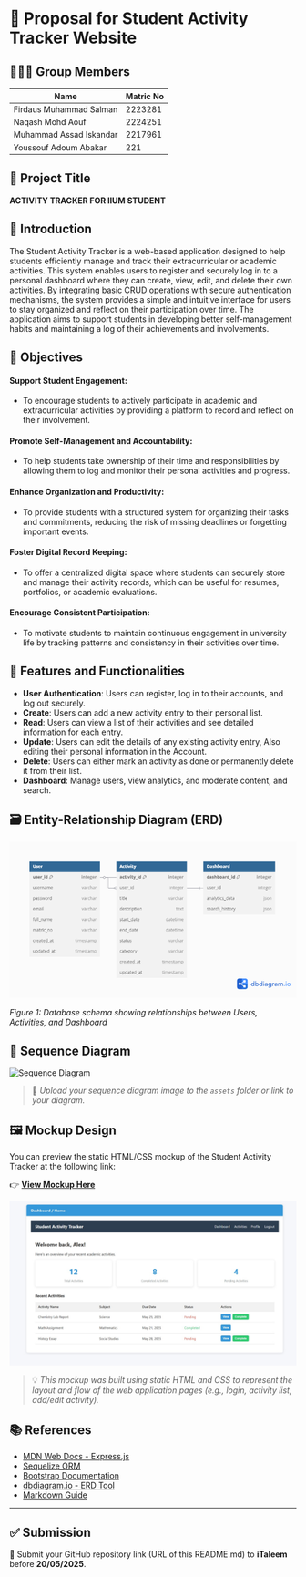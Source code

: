 # 📄  Proposal for Student Activity Tracker Website

## 🧑‍🤝‍🧑 Group Members
| Name                     | Matric No   |
|--------------------------|-------------|
| Firdaus Muhammad Salman  | 2223281     |
| Naqash Mohd Aouf         | 2224251     |
| Muhammad Assad Iskandar  | 2217961     |
| Youssouf Adoum Abakar    | 221     |

## 📌 Project Title
**ACTIVITY TRACKER FOR IIUM STUDENT**


## 📝 Introduction

The Student Activity Tracker is a web-based application designed to help students efficiently manage and track their extracurricular or academic activities. This system enables users to register and securely log in to a personal dashboard where they can create, view, edit, and delete their own activities. By integrating basic CRUD operations with secure authentication mechanisms, the system provides a simple and intuitive interface for users to stay organized and reflect on their participation over time. The application aims to support students in developing better self-management habits and maintaining a log of their achievements and involvements.


## 🎯 Objectives

 #### Support Student Engagement:
- To encourage students to actively participate in academic and extracurricular activities by providing a platform to record and reflect on their involvement.
 #### Promote Self-Management and Accountability:
- To help students take ownership of their time and responsibilities by allowing them to log and monitor their personal activities and progress.
 #### Enhance Organization and Productivity:
-  To provide students with a structured system for organizing their tasks and commitments, reducing the risk of missing deadlines or forgetting important events.
 #### Foster Digital Record Keeping:
- To offer a centralized digital space where students can securely store and manage their activity records, which can be useful for resumes, portfolios, or academic evaluations.
 #### Encourage Consistent Participation:
- To motivate students to maintain continuous engagement in university life by tracking patterns and consistency in their activities over time.


## 🔧 Features and Functionalities

- **User Authentication**: Users can register, log in to their accounts, and log out securely.
- **Create**: Users can add a new activity entry to their personal list.
- **Read**: Users can view a list of their activities and see detailed information for each entry.
- **Update**: Users can edit the details of any existing activity entry, Also editing their personal information in the Account.
- **Delete**: Users can either mark an activity as done or permanently delete it from their list.
- **Dashboard**: Manage users, view analytics, and moderate content, and search.


## 🗃️ Entity-Relationship Diagram (ERD)

![Activity Tracker ERD](./erd-diagram.png)

*Figure 1: Database schema showing relationships between Users, Activities, and Dashboard*


## 🔁 Sequence Diagram

![Sequence Diagram](./assets/sequence-diagram.png)

> 📎 _Upload your sequence diagram image to the `assets` folder or link to your diagram._


## 🖼️ Mockup Design

You can preview the static HTML/CSS mockup of the Student Activity Tracker at the following link:

👉 [**View Mockup Here**](https://salmanfrds.github.io/SAT_Mockup/)

![Sequence Diagram](./mockup.jpg)

> 💡 _This mockup was built using static HTML and CSS to represent the layout and flow of the web application pages (e.g., login, activity list, add/edit activity)._


## 📚 References

- [MDN Web Docs - Express.js](https://developer.mozilla.org/en-US/docs/Learn/Server-side/Express_Nodejs)
- [Sequelize ORM](https://sequelize.org/)
- [Bootstrap Documentation](https://getbootstrap.com/)
- [dbdiagram.io - ERD Tool](https://dbdiagram.io/)
- [Markdown Guide](https://www.markdownguide.org/)

---

## ✅ Submission

📎 Submit your GitHub repository link (URL of this README.md) to **iTaleem** before **20/05/2025**.
